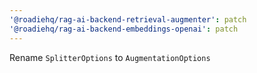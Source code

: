 ```yaml
---
'@roadiehq/rag-ai-backend-retrieval-augmenter': patch
'@roadiehq/rag-ai-backend-embeddings-openai': patch
---
```


Rename `SplitterOptions` to `AugmentationOptions`
